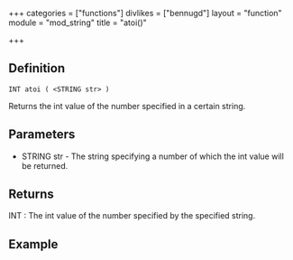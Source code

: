 +++
categories = ["functions"]
divlikes = ["bennugd"]
layout = "function"
module = "mod_string"
title = "atoi()"

+++

## Definition

    INT atoi ( <STRING str> )

Returns the int value of the number specified in a certain string.

## Parameters

- STRING str - The string specifying a number of which the int value will be returned.

## Returns

INT : The int value of the number specified by the specified string.

## Example
